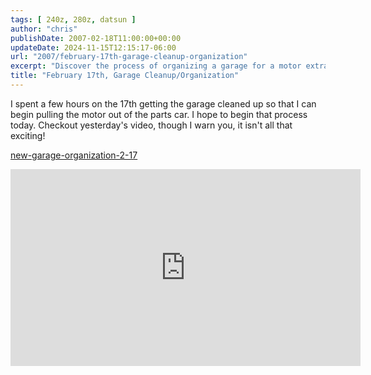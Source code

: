 ```yaml
---
tags: [ 240z, 280z, datsun ]
author: "chris"
publishDate: 2007-02-18T11:00:00+00:00
updateDate: 2024-11-15T12:15:17-06:00
url: "2007/february-17th-garage-cleanup-organization"
excerpt: "Discover the process of organizing a garage for a motor extraction project in this blog post. Not exciting, but necessary!"
title: "February 17th, Garage Cleanup/Organization"
---
```


I spent a few hours on the 17th getting the garage cleaned up so that I can begin pulling the motor out of the parts car. I hope to begin that process today. Checkout yesterday's video, though I warn you, it isn't all that exciting!

[new-garage-organization-2-17](/new-garage-organization-2-17)

<iframe width="560" height="315" src="https://www.youtube.com/embed/iRMes1B9v6g?si=yZ9PF7ZMjzVweeE_" title="YouTube video player" frameborder="0" allow="accelerometer; autoplay; clipboard-write; encrypted-media; gyroscope; picture-in-picture; web-share" referrerpolicy="strict-origin-when-cross-origin" allowfullscreen></iframe>
